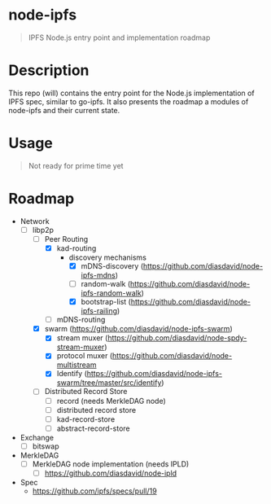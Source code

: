 node-ipfs
=========

> IPFS Node.js entry point and implementation roadmap

# Description

This repo (will) contains the entry point for the Node.js implementation of IPFS spec, similar to go-ipfs. It also presents the roadmap a modules of node-ipfs and their current state.


# Usage

> Not ready for prime time yet

# Roadmap

- Network
  - [ ] libp2p
    - [ ] Peer Routing
      - [x] kad-routing
        - discovery mechanisms
          - [x] mDNS-discovery (https://github.com/diasdavid/node-ipfs-mdns)
          - [ ] random-walk (https://github.com/diasdavid/node-ipfs-random-walk)
          - [x] bootstrap-list (https://github.com/diasdavid/node-ipfs-railing)
      - [ ] mDNS-routing
    - [x] swarm (https://github.com/diasdavid/node-ipfs-swarm)
      - [x] stream muxer (https://github.com/diasdavid/node-spdy-stream-muxer)
      - [x] protocol muxer (https://github.com/diasdavid/node-multistream
      - [x] Identify (https://github.com/diasdavid/node-ipfs-swarm/tree/master/src/identify)
    - [ ] Distributed Record Store
      - [ ] record (needs MerkleDAG node)
      - [ ] distributed record store
      - [ ] kad-record-store
      - [ ] abstract-record-store
- Exchange
  - [ ] bitswap
- MerkleDAG
  - [ ] MerkleDAG node implementation (needs IPLD)
    - [ ] https://github.com/diasdavid/node-ipld
- Spec 
  - https://github.com/ipfs/specs/pull/19

